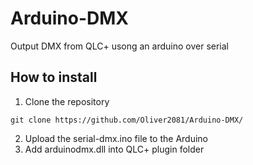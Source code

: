 # Arduino-DMX

Output DMX from QLC+ usong an arduino over serial

## How to install
1. Clone the repository
```
git clone https://github.com/Oliver2081/Arduino-DMX/
```
2. Upload the serial-dmx.ino file to the Arduino
3. Add arduinodmx.dll into QLC+ plugin folder
